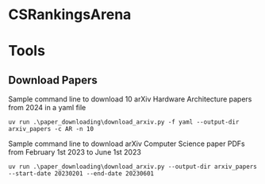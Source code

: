 # CSRankingsArena


# Tools

## Download Papers

Sample command line to download 10 arXiv Hardware Architecture papers from 2024 in a yaml file

```
uv run .\paper_downloading\download_arxiv.py -f yaml --output-dir arxiv_papers -c AR -n 10
```

Sample command line to download arXiv Computer Science paper PDFs from February 1st 2023 to June 1st 2023

```
uv run .\paper_downloading\download_arxiv.py --output-dir arxiv_papers --start-date 20230201 --end-date 20230601
```
